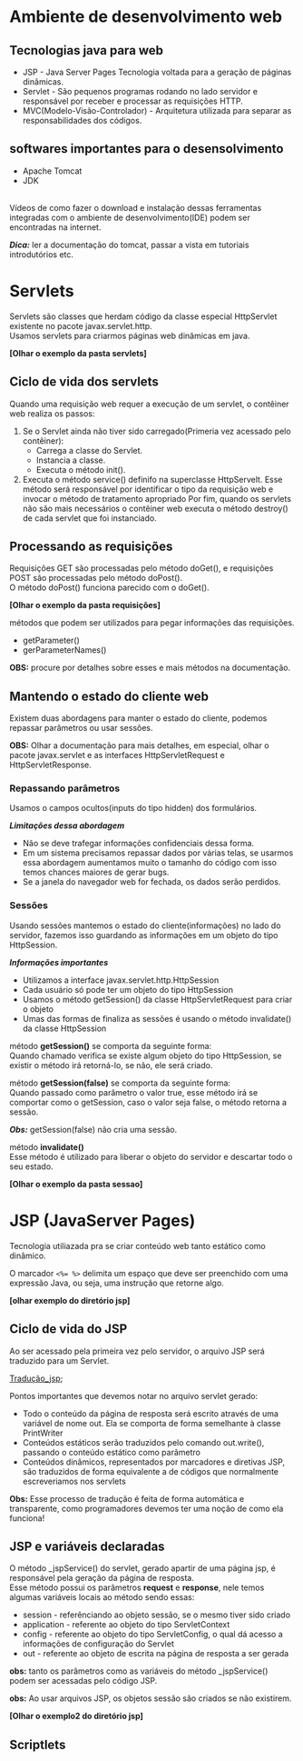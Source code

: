 # Ambiente de desenvolvimento web 

## Tecnologias java para web 

* JSP - Java Server Pages 
Tecnologia voltada para a geração de páginas dinâmicas. 
* Servlet - São pequenos programas rodando no lado servidor e responsável por receber e processar as requisições HTTP.
* MVC(Modelo-Visão-Controlador) - Arquitetura utilizada para separar as responsabilidades dos códigos. 

## softwares importantes para o desensolvimento<br>

* Apache Tomcat 
* JDK

<br>Vídeos de como fazer o download e instalação dessas ferramentas integradas com o ambiente de desenvolvimento(IDE) podem ser encontradas na internet.<br>

***Dica:*** ler a documentação do tomcat, passar a vista em tutoriais introdutórios etc. 

# Servlets 

Servlets são classes que herdam código da classe especial HttpServlet existente no pacote javax.servlet.http.<br>
Usamos servlets para criarmos páginas web dinâmicas em java.<br>

**[Olhar o exemplo da pasta servlets]**

## Ciclo de vida dos servlets 

Quando uma requisição web requer a execução de um servlet, o contêiner web realiza os passos: 
1. Se o Servlet ainda não tiver sido carregado(Primeria vez acessado pelo contêiner): 
   * Carrega a classe do Servlet.
   * Instancia a classe.
   * Executa o método init().
2. Executa o método service() definifo na superclasse HttpServelt. Esse método será responsável por identificar o tipo da requisição web e invocar o método de tratamento apropriado
Por fim, quando os servlets não são mais necessários o contêiner web executa o método destroy() de cada servlet que foi instanciado. 

## Processando as requisições 

Requisições GET são processadas pelo método doGet(), e requisições POST são processadas pelo método doPost().<br>
O método doPost() funciona parecido com o doGet().<br>

**[Olhar o exemplo da pasta requisições]**<br>

métodos que podem ser utilizados para pegar informações das requisições. <br>
* getParameter()
* gerParameterNames()<br>

**OBS:** procure por detalhes sobre esses e mais métodos na documentação.

## Mantendo o estado do cliente web

Existem duas abordagens para manter o estado do cliente, podemos repassar parâmetros ou usar sessões.<br>

**OBS:** Olhar a documentação para mais detalhes, em especial, olhar o pacote javax.servlet e as interfaces HttpServletRequest e HttpServletResponse.

### Repassando parâmetros 

Usamos o campos ocultos(inputs do tipo hidden) dos formulários.<br>

***Limitações dessa abordagem***<br>
* Não se deve trafegar informações confidenciais dessa forma.
* Em um sistema precisamos repassar dados por várias telas, se usarmos essa abordagem aumentamos muito o tamanho do código com isso temos chances maiores de gerar bugs.
* Se a janela do navegador web for fechada, os dados serão perdidos.

### Sessões 

Usando sessões mantemos o estado do cliente(informações) no lado do servidor, fazemos isso guardando as informações em um objeto do tipo HttpSession. <br>

***Informações importantes***<br>
* Utilizamos a interface javax.servlet.http.HttpSession 
* Cada usuário só pode ter um objeto do tipo HttpSession 
* Usamos o método getSession() da classe HttpServletRequest para criar o objeto 
* Umas das formas de finaliza as sessões é usando o método invalidate() da classe HttpSession

método **getSession()** se comporta da seguinte forma:<br>
Quando chamado verifica se existe algum objeto do tipo HttpSession, se existir o método irá retorná-lo, se não, ele será criado.<br>
 
método **getSession(false)** se comporta da seguinte forma:<br> 
Quando passado como parâmetro o valor true, esse método irá se comportar como o getSession, caso o valor seja false, o método retorna a sessão.<br>

***Obs:*** getSession(false) não cria uma sessão.<br>

método **invalidate()**<br>
Esse método é utilizado para liberar o objeto do servidor e descartar todo o seu estado.<br>

**[Olhar o exemplo da pasta sessao]**<br>

# JSP (JavaServer Pages) 

Tecnologia utiliazada pra se criar conteúdo web tanto estático como dinâmico.<br>

O marcador <code><%= %></code> delimita um espaço que deve ser preenchido com uma expressão Java, ou seja, uma instrução que retorne algo.<br>

**[olhar exemplo do diretório jsp]**<br> 

## Ciclo de vida do JSP 

Ao ser acessado pela primeira vez pelo servidor, o arquivo JSP será traduzido para um Servlet.<br>
 
 [Tradução_jsp](/imgs/jsp.png);<br>

 Pontos importantes que devemos notar no arquivo servlet gerado: 
 * Todo o conteúdo da página de resposta será escrito através de uma variável de nome out. Ela se comporta de forma semelhante à classe PrintWriter 
 * Conteúdos estáticos serão traduzidos pelo comando out.write(), passando o conteúdo estático como parâmetro
 * Conteúdos dinâmicos, representados por marcadores e diretivas JSP, são traduzidos de forma equivalente a de códigos que normalmente escreveriamos nos servlets

 **Obs:** Esse processo de tradução é feita de forma automática e transparente, como programadores devemos ter uma noção de como ela funciona! 

 ## JSP e variáveis declaradas 

O método _jspService() do servlet, gerado apartir de uma página jsp, é responsável pela geração da página de resposta.<br> 
Esse método possui os parâmetros **request** e **response**, nele temos algumas variáveis locais ao método sendo essas: 
* session - referênciando ao objeto sessão, se o mesmo tiver sido criado
* application - referente ao objeto do tipo ServletContext
* config - referente ao objeto do tipo ServletConfig, o qual dá acesso a informações de configuração do Servlet
* out - referente ao objeto de escrita na página de resposta a ser gerada

**obs:** tanto os parâmetros como as variáveis do método _jspService() podem ser acessadas pelo código JSP.<br> 

**obs:** Ao usar arquivos JSP, os objetos sessão são criados se não existirem.<br>

**[Olhar o exemplo2 do diretório jsp]**

## Scriptlets